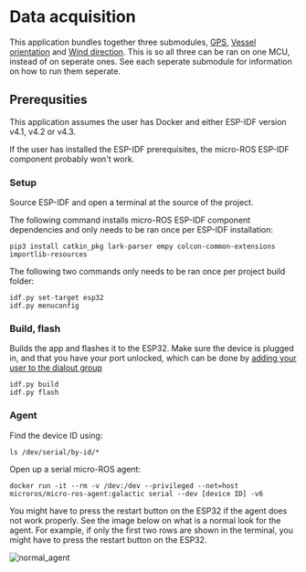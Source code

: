 # Data acquisition

This application bundles together three submodules, [GPS](https://github.com/AutoSail-MDH/AutoSail-HT21/tree/main/micro-ROS/Sensors/gps), [Vessel orientation](https://github.com/AutoSail-MDH/AutoSail-HT21/tree/main/micro-ROS/Sensors/vessel_orientation) and [Wind direction](https://github.com/AutoSail-MDH/AutoSail-HT21/tree/main/micro-ROS/Sensors/wind_direction). This is so all three can be ran on one MCU, instead of on seperate ones. See each seperate submodule for information on how to run them seperate.

## Prerequsities
This application assumes the user has Docker and either ESP-IDF version v4.1, v4.2 or v4.3.

If the user has installed the ESP-IDF prerequisites, the micro-ROS ESP-IDF component probably won't work.

### Setup
Source ESP-IDF and open a terminal at the source of the project.

The following command installs micro-ROS ESP-IDF component dependencies and only needs to be ran once per ESP-IDF installation:
```
pip3 install catkin_pkg lark-parser empy colcon-common-extensions importlib-resources
```

The following two commands only needs to be ran once per project build folder:
```
idf.py set-target esp32
idf.py menuconfig
```

### Build, flash
Builds the app and flashes it to the ESP32. Make sure the device is plugged in, and that you have your port unlocked, which can be done by [adding your user to the dialout group](https://docs.espressif.com/projects/esp-idf/en/latest/esp32/get-started/establish-serial-connection.html#linux-dialout-group)
```
idf.py build
idf.py flash
```

### Agent

Find the device ID using:
```
ls /dev/serial/by-id/*
```
Open up a serial micro-ROS agent:
```
docker run -it --rm -v /dev:/dev --privileged --net=host microros/micro-ros-agent:galactic serial --dev [device ID] -v6
```
You might have to press the restart button on the ESP32 if the agent does not work properly. See the image below on what is a normal look for the agent. For example, if only the first two rows are shown in the terminal, you might have to press the restart button on the ESP32.

![normal_agent](https://user-images.githubusercontent.com/31732187/141467001-6a39c2ac-4bb9-48d2-903c-675f5fb736d9.png)

